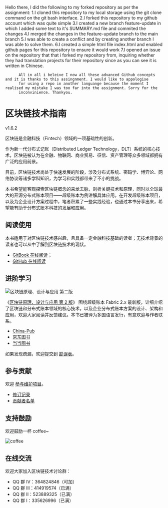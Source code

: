 Hello there, I did the following to my forked repository as per the assignment:
 1.I cloned this repository to my local storage using the git clone command on the git bash interface.
  2.I forked this repository to my github account which was quite simple
   3.I created a new branch feature-update in which I added some text to it's SUMMARY.md file and commited the changes
    4.I merged the changes in the feature-update branch to the main branch
     5.I was able to create a conflict and by creating  another branch I was able to solve them.
      6.I created a simple html file index.html and enabled github pages for this repository to ensure it would work
       7.I opened an issue on the repository that that i forked my repository from, inquiring whether they had translation projects for 
          their repository since as you can see it is written in Chinese.

          All in all i beleive I now all these advanced Github concepts and it is thanks to this assingnment. I would like to appologise 
          for using a repo in another languange because the moment I realised my mistake I was too far into the assignment. Sorry for the 
          inconvinience. Thankyou.

# 区块链技术指南
v1.6.2

区块链是金融科技（Fintech）领域的一项基础性的创新。

作为新一代分布式记账（Distributed Ledger Technology，DLT）系统的核心技术，区块链被认为在金融、物联网、商业贸易、征信、资产管理等众多领域都拥有广泛的应用前景。

目前，区块链技术尚处于快速发展的阶段，涉及分布式系统、密码学、博弈论、网络协议等诸多学科知识，为学习和实践都带来了不小的挑战。

本书希望能客观探索区块链概念的来龙去脉，剖析关键技术和原理，同时以全球最大的开源分布式账本项目——超级账本为例讲解具体应用。在开发超级账本项目，以及为企业设计方案过程中，笔者积累了一些实践经验，也通过本书分享出来，希望能有助于分布式账本科技的发展和应用。

## 阅读使用
本书适用于对区块链技术感兴趣，且具备一定金融科技基础的读者；无技术背景的读者也可以从中了解到区块链技术的现状。

* [GitBook 在线阅读](https://yeasy.gitbook.io/blockchain_guide/)；
* [GitHub 在线阅读](https://github.com/yeasy/blockchain_guide/blob/master/SUMMARY.md)

## 进阶学习
![区块链原理、设计与应用 第二版](_images/blockchain_book2.png)

《[区块链原理、设计与应用 第 2 版](https://item.jd.com/12159265.html)》 围绕超级账本 Fabric 2.x 最新版，详细介绍了区块链和分布式账本领域的核心技术，以及企业分布式账本方案的设计、架构和应用，欢迎大家阅读并反馈建议。本书已被译为多国语言发行，有意欢迎与作者联系。

* [China-Pub](http://product.china-pub.com/8071482)
* [京东图书](https://item.jd.com/12935394.html)
* [当当图书](http://product.dangdang.com/28996031.html)

如果发现疏漏，欢迎提交到 [勘误表](https://github.com/yeasy/blockchain_guide/wiki/%E3%80%8A%E5%8C%BA%E5%9D%97%E9%93%BE%E5%8E%9F%E7%90%86%E3%80%81%E8%AE%BE%E8%AE%A1%E4%B8%8E%E5%BA%94%E7%94%A8%E3%80%8B2%E7%89%88%E5%8B%98%E8%AF%AF%E8%A1%A8)。

## 参与贡献
欢迎 [参与维护项目](contribute.md)。

* [修订记录](revision.md)
* [贡献者名单](https://github.com/yeasy/blockchain_guide/graphs/contributors)

## 支持鼓励

欢迎鼓励一杯 coffee~

![coffee](_images/coffee.jpeg)

## 在线交流

欢迎大家加入区块链技术讨论群：

* QQ 群  IV：364824846（可加）
* QQ 群 III：414919574（已满）
* QQ 群  II：523889325（已满）
* QQ 群   I：335626996（已满）
